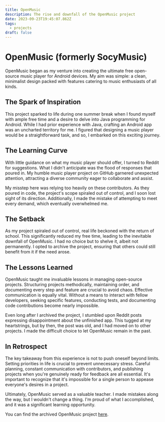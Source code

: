 ```yaml
---
title: OpenMusic
description: The rise and downfall of the OpenMusic project
date: 2023-09-23T19:45:07.862Z
tags:
  - projects
draft: false
---
```

# OpenMusic (formerly SocyMusic)
OpenMusic began as my venture into creating the ultimate free open-source music player for Android devices. My aim was simple: a clean, minimalist design packed with features catering to music enthusiasts of all kinds.

## The Spark of Inspiration
This project sparked to life during one summer break when I found myself with ample free time and a desire to delve into Java programming for Android. While I had prior experience with Java, crafting an Android app was an uncharted territory for me. I figured that designing a music player would be a straightforward task, and so, I embarked on this exciting journey.

## The Learning Curve
With little guidance on what my music player should offer, I turned to Reddit for suggestions. What I didn't anticipate was the flood of responses that poured in. My humble music player project on GitHub garnered unexpected attention, attracting a diverse community eager to collaborate and assist.

My misstep here was relying too heavily on these contributors. As they poured in code, the project's scope spiraled out of control, and I soon lost sight of its direction. Additionally, I made the mistake of attempting to meet every demand, which eventually overwhelmed me.

## The Setback
As my project spiraled out of control, real life beckoned with the return of school. This significantly reduced my free time, leading to the inevitable downfall of OpenMusic. I had no choice but to shelve it, albeit not permanently. I opted to archive the project, ensuring that others could still benefit from it if the need arose.

## The Lessons Learned
OpenMusic taught me invaluable lessons in managing open-source projects. Structuring projects methodically, maintaining order, and documenting every step and feature are crucial to avoid chaos. Effective communication is equally vital. Without a means to interact with fellow developers, seeking specific features, conducting tests, and documenting code contributions become nearly impossible.

Even long after I archived the project, I stumbled upon Reddit posts expressing disappointment about the unfinished app. This tugged at my heartstrings, but by then, the post was old, and I had moved on to other projects. I made the difficult choice to let OpenMusic remain in the past.

## In Retrospect
The key takeaway from this experience is not to push oneself beyond limits. Setting priorities in life is crucial to prevent unnecessary stress. Careful planning, constant communication with contributors, and publishing projects when you're genuinely ready for feedback are all essential. It's important to recognize that it's impossible for a single person to appease everyone's desires in a project.

Ultimately, OpenMusic served as a valuable teacher. I made mistakes along the way, but I wouldn't change a thing. I'm proud of what I accomplished, and it was a significant learning opportunity.

You can find the archived OpenMusic project [here](https://github.com/Benji377/OpenMusic).
